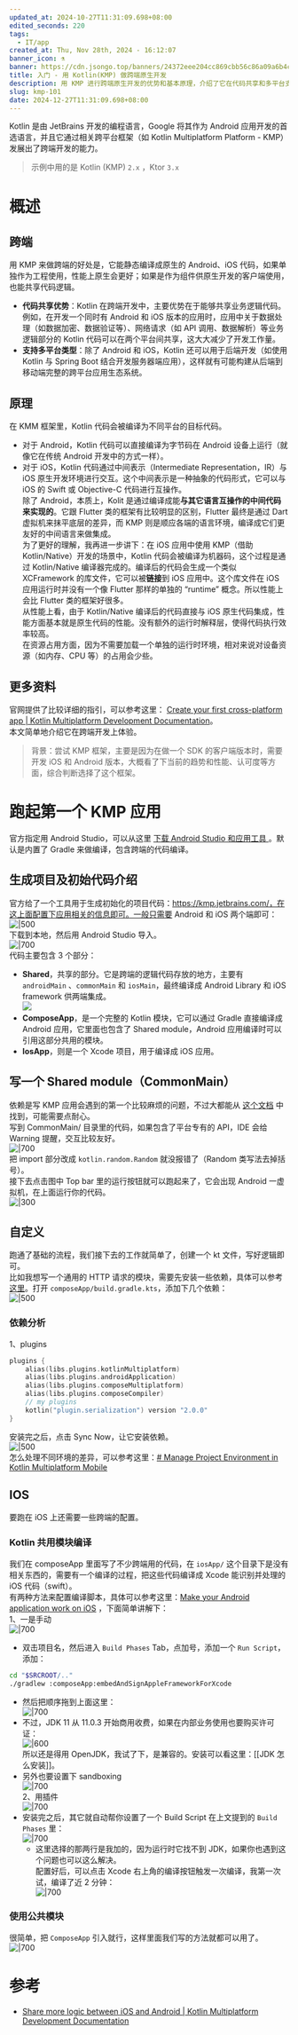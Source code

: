 ```yaml
---
updated_at: 2024-10-27T11:31:09.698+08:00
edited_seconds: 220
tags:
  - IT/app
created_at: Thu, Nov 28th, 2024 - 16:12:07
banner_icon: ⚗️
banner: https://cdn.jsongo.top/banners/24372eee204cc869cbb56c86a09a6b4c.png
title: 入门 - 用 Kotlin(KMP) 做跨端原生开发
description: 用 KMP 进行跨端原生开发的优势和基本原理，介绍了它在代码共享和多平台支持方面的优点，并讲解 Android 和 iOS 平台上运行和集成共享模块的具体步骤。
slug: kmp-101
date: 2024-12-27T11:31:09.698+08:00
---
```

Kotlin 是由 JetBrains 开发的编程语言，Google 将其作为 Android 应用开发的首选语言，并且它通过相关跨平台框架（如 Kotlin Multiplatform Platform - KMP）发展出了跨端开发的能力。
>  示例中用的是 Kotlin (KMP) `2.x` ，Ktor `3.x`
# 概述
## 跨端
用 KMP 来做跨端的好处是，它能静态编译成原生的 Android、iOS 代码，如果单独作为工程使用，性能上原生会更好；如果是作为组件供原生开发的客户端使用，也能共享代码逻辑。
- **代码共享优势**：Kotlin 在跨端开发中，主要优势在于能够共享业务逻辑代码。例如，在开发一个同时有 Android 和 iOS 版本的应用时，应用中关于数据处理（如数据加密、数据验证等）、网络请求（如 API 调用、数据解析）等业务逻辑部分的 Kotlin 代码可以在两个平台间共享，这大大减少了开发工作量。
- **支持多平台类型**：除了 Android 和 iOS，Kotlin 还可以用于后端开发（如使用 Kotlin 与 Spring Boot 结合开发服务器端应用），这样就有可能构建从后端到移动端完整的跨平台应用生态系统。
## 原理
在 KMM 框架里，Kotlin 代码会被编译为不同平台的目标代码。
- 对于 Android，Kotlin 代码可以直接编译为字节码在 Android 设备上运行（就像它在传统 Android 开发中的方式一样）。
- 对于 iOS，Kotlin 代码通过中间表示（Intermediate Representation，IR）与 iOS 原生开发环境进行交互。这个中间表示是一种抽象的代码形式，它可以与 iOS 的 Swift 或 Objective-C 代码进行互操作。  
除了 Android，本质上，Kolit 是通过编译成能**与其它语言互操作的中间代码来实现的**。它跟 Flutter 类的框架有比较明显的区别，Flutter 最终是通过 Dart 虚拟机来抹平底层的差异，而 KMP 则是顺应各端的语言环境，编译成它们更友好的中间语言来做集成。  
为了更好的理解，我再进一步讲下：在 iOS 应用中使用 KMP（借助 Kotlin/Native）开发的场景中，Kotlin 代码会被编译为机器码，这个过程是通过 Kotlin/Native 编译器完成的。编译后的代码会生成一个类似 XCFramework 的库文件，它可以被**链接**到 iOS 应用中。这个库文件在 iOS 应用运行时并没有一个像 Flutter 那样的单独的 “runtime” 概念。所以性能上会比 Flutter 类的框架好很多。  
从性能上看，由于 Kotlin/Native 编译后的代码直接与 iOS 原生代码集成，性能方面基本就是原生代码的性能。没有额外的运行时解释层，使得代码执行效率较高。  
在资源占用方面，因为不需要加载一个单独的运行时环境，相对来说对设备资源（如内存、CPU 等）的占用会少些。
## 更多资料
官网提供了比较详细的指引，可以参考这里： [Create your first cross-platform app | Kotlin Multiplatform Development Documentation](https://www.jetbrains.com/help/kotlin-multiplatform-dev/multiplatform-create-first-app.html#examine-the-project-structure)。  
本文简单地介绍它在跨端开发上体验。
>  背景：尝试 KMP 框架，主要是因为在做一个 SDK 的客户端版本时，需要开发 iOS 和 Android 版本，大概看了下当前的趋势和性能、认可度等方面，综合判断选择了这个框架。

# 跑起第一个 KMP 应用
官方指定用 Android Studio，可以从这里 [下载 Android Studio 和应用工具 ](https://developer.android.com/studio)。默认是内置了 Gradle 来做编译，包含跨端的代码编译。
## 生成项目及初始代码介绍
官方给了一个工具用于生成初始化的项目代码：https://kmp.jetbrains.com/，在这上面配置下应用相关的信息即可。一般只需要 Android 和 iOS 两个端即可：  
	![|500](https://cdn.jsongo.top/2025/01/076751605e49d1210f34130cb80ed50e.webp)  
下载到本地，然后用 Android Studio 导入。  
	![|700](https://cdn.jsongo.top/2025/01/40711a8957ede4718b786f891b2ffe9d.webp)  
代码主要包含 3 个部分：
- **Shared**，共享的部分。它是跨端的逻辑代码存放的地方，主要有 `androidMain` 、`commonMain` 和 `iosMain`，最终编译成 Android Library 和 iOS framework 供两端集成。  
	![](https://cdn.jsongo.top/2025/01/90a4b3199a161461a2964e7e36b47089.webp)
- **ComposeApp**，是一个完整的 Kotlin 模块，它可以通过 Gradle 直接编译成 Android 应用，它里面也包含了 Shared module，Android 应用编译时可以引用这部分共用的模块。
- **IosApp**，则是一个 Xcode 项目，用于编译成 iOS 应用。  

## 写一个 Shared module（CommonMain）
依赖是写 KMP 应用会遇到的第一个比较麻烦的问题，不过大都能从 [这个文档](https://ktor.io/docs/welcome.html) 中找到，可能需要点耐心。  
写到 CommonMain/ 目录里的代码，如果包含了平台专有的 API，IDE 会给 Warning 提醒，交互比较友好。  
	![|700](https://cdn.jsongo.top/2025/01/6556d2995f4234f406c6bb50c4131d0b.webp)  
把 import 部分改成 `kotlin.random.Random` 就没报错了（Random 类写法去掉括号）。  
接下去点击图中 Top bar 里的运行按钮就可以跑起来了，它会出现 Android 一虚拟机，在上面运行你的代码。  
	![|300](https://cdn.jsongo.top/2025/01/345f016c58696f3658be24fd2a43d104.webp)

## 自定义
跑通了基础的流程，我们接下去的工作就简单了，创建一个 kt 文件，写好逻辑即可。  
比如我想写一个通用的 HTTP 请求的模块，需要先安装一些依赖，具体可以参考 [这里](https://ktor.io/docs/client-dependencies.html#repositories)。打开 `composeApp/build.gradle.kts`，添加下几个依赖：  
	![|500](https://cdn.jsongo.top/2025/01/798b355d1da19bded2025aff5dbafa7e.webp)
### 依赖分析
1、plugins
```kotlin
plugins {  
    alias(libs.plugins.kotlinMultiplatform)  
    alias(libs.plugins.androidApplication)  
    alias(libs.plugins.composeMultiplatform)  
    alias(libs.plugins.composeCompiler)  
    // my plugins  
    kotlin("plugin.serialization") version "2.0.0"  
}
```

安装完之后，点击 Sync Now，让它安装依赖。  
	![|500](https://cdn.jsongo.top/2025/01/8994d10bce0c602a2960336c04975a04.webp)  
怎么处理不同环境的差异，可以参考这里：[# Manage Project Environment in Kotlin Multiplatform Mobile](https://medium.com/@uwaisalqadri/manage-project-environment-in-kotlin-multiplatform-mobile-528847c3bfc5)

## IOS
要跑在 iOS 上还需要一些跨端的配置。  
### Kotlin 共用模块编译
我们在 composeApp 里面写了不少跨端用的代码，在 `iosApp/` 这个目录下是没有相关东西的，需要有一个编译的过程，把这些代码编译成 Xcode 能识别并处理的 iOS 代码（swift）。  
有两种方法来配置编译脚本，具体可以参考这里：[Make your Android application work on iOS](https://www.jetbrains.com/help/kotlin-multiplatform-dev/multiplatform-integrate-in-existing-app.html#connect-the-framework-to-your-ios-project) ，下面简单讲解下：  
1、一是手动  
	![|700](https://cdn.jsongo.top/2025/01/720c1908479bfd532143a11319c339a4.webp)  
- 双击项目名，然后进入 `Build Phases` Tab，点加号，添加一个 `Run Script`，添加：
```bash
cd "$SRCROOT/.."
./gradlew :composeApp:embedAndSignAppleFrameworkForXcode
```
- 然后把顺序拖到上面这里：  
	![|700](https://cdn.jsongo.top/2025/01/ea53970b00a8070dd98d9afc061f4187.webp)
- 不过，JDK 11 从 11.0.3 开始商用收费，如果在内部业务使用也要购买许可证：  
	![|600](https://cdn.jsongo.top/2025/01/0a8e90a2af180b831f72a183de9c9203.webp)  
	所以还是得用 OpenJDK，我试了下，是兼容的。安装可以看这里：[[JDK 怎么安装]]。
- 另外也要设置下 sandboxing  
	![|700](https://cdn.jsongo.top/2025/01/df8e47732e837d1448d5c38676d61d8c.webp)  
2、用插件  
	![|700](https://cdn.jsongo.top/2025/01/cf83f28ecdf0cd79fa2428b7fe2fe7c5.webp)
- 安装完之后，其它就自动帮你设置了一个 Build Script 在上文提到的 `Build Phases` 里：  
	![|700](https://cdn.jsongo.top/2025/01/888bf5edebab276ef39aad2b4333d580.webp)
	- 这里选择的那两行是我加的，因为运行时它找不到 JDK，如果你也遇到这个问题也可以这么解决。  
配置好后，可以点击 Xcode 右上角的编译按钮触发一次编译，我第一次试，编译了近 2 分钟：  
	![|700](https://cdn.jsongo.top/2025/01/7c99ac5c4b0ae67a218530c73582ac60.webp)
### 使用公共模块
很简单，把 `ComposeApp` 引入就行，这样里面我们写的方法就都可以用了。  
	![|700](https://cdn.jsongo.top/2025/01/c4ab964094083a97810d18b06dc0508e.webp)

# 参考
- [Share more logic between iOS and Android | Kotlin Multiplatform Development Documentation](https://www.jetbrains.com/help/kotlin-multiplatform-dev/multiplatform-upgrade-app.html#create-api-requests)
